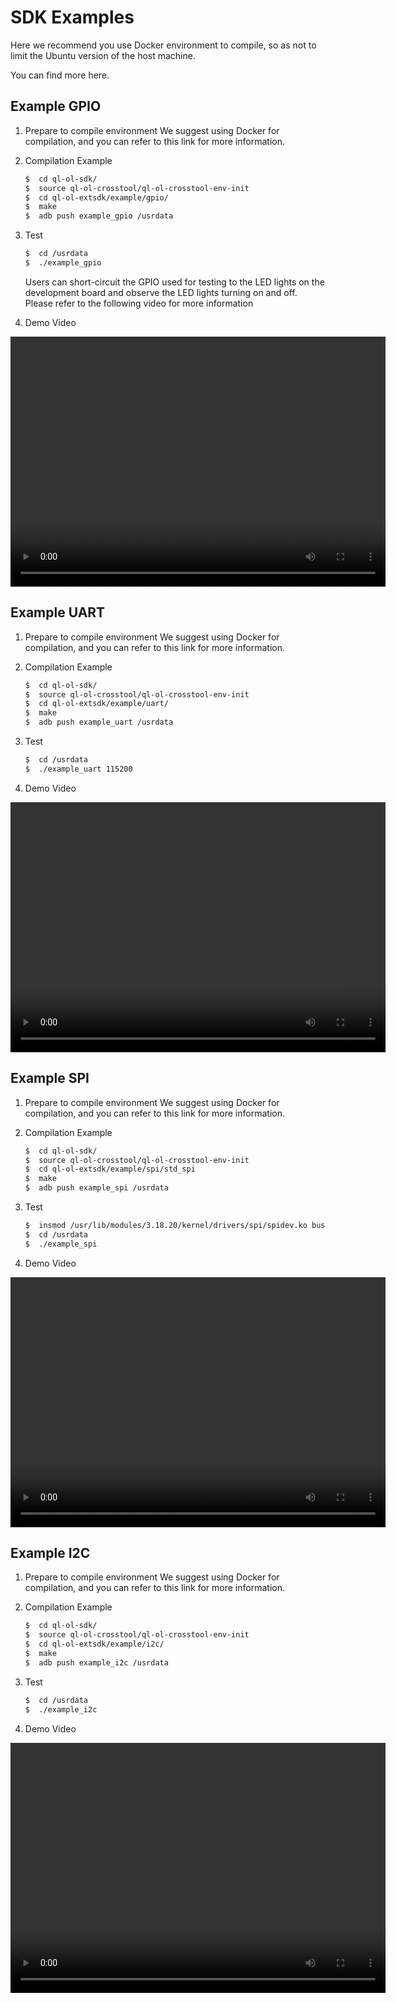 # SDK Examples
Here we recommend you use Docker environment to compile, so as not to limit the Ubuntu version of the host machine.

You can find more here.

## Example GPIO

1. Prepare to compile environment
   We suggest using Docker for compilation, and you can refer to this link for more information.

1. Compilation Example

   ```bash
   $  cd ql-ol-sdk/
   $  source ql-ol-crosstool/ql-ol-crosstool-env-init
   $  cd ql-ol-extsdk/example/gpio/
   $  make 
   $  adb push example_gpio /usrdata
   ```

1. Test

   ```bash
   $  cd /usrdata
   $  ./example_gpio
   ```

    Users can short-circuit the GPIO used for testing to the LED lights on the development board and observe the LED lights turning on and off.
    Please refer to the following video for more information

1. Demo Video
<video src="../_static/video/example_gpio.mp4" controls="controls" width="600" height="400">
</video>

## Example UART

1. Prepare to compile environment
   We suggest using Docker for compilation, and you can refer to this link for more information.

1. Compilation Example

   ```bash
   $  cd ql-ol-sdk/
   $  source ql-ol-crosstool/ql-ol-crosstool-env-init
   $  cd ql-ol-extsdk/example/uart/
   $  make 
   $  adb push example_uart /usrdata
   ```

1. Test

   ```bash
   $  cd /usrdata
   $  ./example_uart 115200
   ```

1. Demo Video
<video src="../_static/video/example_uart.mp4" controls="controls" width="600" height="400">
</video>

## Example SPI
1. Prepare to compile environment
   We suggest using Docker for compilation, and you can refer to this link for more information.

1. Compilation Example

   ```bash
   $  cd ql-ol-sdk/
   $  source ql-ol-crosstool/ql-ol-crosstool-env-init
   $  cd ql-ol-extsdk/example/spi/std_spi
   $  make 
   $  adb push example_spi /usrdata
   ```

1. Test

   ```bash
   $  insmod /usr/lib/modules/3.18.20/kernel/drivers/spi/spidev.ko busnum=6 chipselect=0 spimode=0 maxspeed=19200000 
   $  cd /usrdata
   $  ./example_spi
   ```

1. Demo Video
<video src="../_static/video/example_spi.mp4" controls="controls" width="600" height="400">
</video>

## Example I2C
1. Prepare to compile environment
   We suggest using Docker for compilation, and you can refer to this link for more information.

1. Compilation Example

   ```bash
   $  cd ql-ol-sdk/
   $  source ql-ol-crosstool/ql-ol-crosstool-env-init
   $  cd ql-ol-extsdk/example/i2c/
   $  make 
   $  adb push example_i2c /usrdata
   ```

1. Test

   ```bash
   $  cd /usrdata
   $  ./example_i2c
   ```

1. Demo Video
<video src="../_static/video/example_i2c.mp4" controls="controls" width="600" height="400">
</video>



